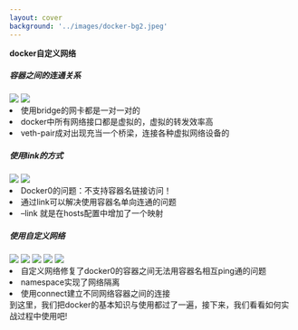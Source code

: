 ```yaml
---
layout: cover
background: '../images/docker-bg2.jpeg'
---
```


**docker自定义网络**

<div class='flex gap-5'>
  <div>
    <h5>容器之间的连通关系</h5>
    <carousel v-click arrow draggable class="w-60 h-50">
      <Image class="w-100 rounded" src="../images/docker命令实战/bridge_inspect.png" />
      <Image class="w-100 rounded" src="../images/docker命令实战/box_ping_box1.png" />
    </carousel>
    <div v-click class="text-xs bg-#fff mt-2 rounded text-black p-2">
      <li>使用bridge的网卡都是一对一对的</li>
      <li>docker中所有网络接口都是虚拟的，虚拟的转发效率高</li>
      <li>veth-pair成对出现充当一个桥梁，连接各种虚拟网络设备的</li>
    </div>
  </div>

  <div class='relative'>
    <h5  v-click >使用link的方式</h5>
    <carousel  v-click arrow draggable class="w-80 h-50">
      <Image class="w-100 rounded" src="../images/docker命令实战/box2--link.png" />
      <Image class="w-100 rounded" src="../images/docker命令实战/box2_links.png" />
    </carousel>
    <div v-click class="text-xs  bg-#fff mt-2 rounded text-black p-2">
      <li>Docker0的问题：不支持容器名链接访问！</li>
      <li>通过link可以解决使用容器名单向连通的问题</li>
      <li>–link 就是在hosts配置中增加了一个映射</li>
    </div>
  </div>

  <div class='relative'>
    <h5  v-click >使用自定义网络</h5>
    <carousel  v-click  arrow draggable class="w-80 h-50">
      <Image class="w-100 rounded" src="../images/docker命令实战/network_cus_cishy02.png" />
      <Image class="w-100 rounded" src="../images/docker命令实战/network_cus_cishy01.png" />
      <Image class="w-100 rounded" src="../images/docker命令实战/network_cus_connect01.png" />
      <Image class="w-100 rounded" src="../images/docker命令实战/network_cus_connect.png" />
      <Image class="w-100 rounded" src="../images/docker命令实战/network_cus_connect_box.png" />
    </carousel>
    <div v-click class="text-xs  bg-#fff mt-2 rounded text-black p-2">
      <li>自定义网络修复了docker0的容器之间无法用容器名相互ping通的问题</li>
      <li>namespace实现了网络隔离</li>
      <li>使用connect建立不同网络容器之间的连接</li>
    </div>
    
  </div>
</div>

<div v-click class='flex w-220 mt-2 ml-5 pl-5 py-2 rounded text-yellow'>
  到这里，我们把docker的基本知识与使用都过了一遍，接下来，我们看看如何实战过程中使用吧!
</div>



